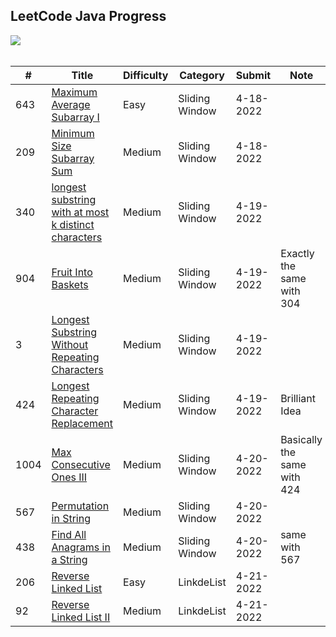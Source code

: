 ## LeetCode Java Progress
![](https://img.shields.io/badge/Submitted-8-red)<br>
<br>

| # | Title | Difficulty | Category | Submit | Note |
|---| ----- | ---------- | -------- | ------ | ---- |
|643|[Maximum Average Subarray I](https://leetcode.com/problems/maximum-average-subarray-i/)|Easy|Sliding Window|4-18-2022||
|209|[Minimum Size Subarray Sum](https://leetcode.com/problems/minimum-size-subarray-sum/)|Medium|Sliding Window|4-18-2022||
|340|[longest substring with at most k distinct characters](https://leetcode.com/problems/longest-substring-with-at-most-k-distinct-characters/)|Medium|Sliding Window|4-19-2022||
|904|[Fruit Into Baskets](https://leetcode.com/problems/fruit-into-baskets/)|Medium|Sliding Window|4-19-2022|Exactly the same with 304|
|3|[Longest Substring Without Repeating Characters](https://leetcode.com/problems/longest-substring-without-repeating-characters/)|Medium|Sliding Window|4-19-2022||
|424|[Longest Repeating Character Replacement](https://leetcode.com/problems/longest-repeating-character-replacement/)|Medium|Sliding Window|4-19-2022|Brilliant Idea|
|1004|[Max Consecutive Ones III](https://leetcode.com/problems/max-consecutive-ones-iii/)|Medium|Sliding Window|4-20-2022|Basically the same with 424|
|567|[Permutation in String](https://leetcode.com/problems/permutation-in-string/)|Medium|Sliding Window|4-20-2022||
|438|[Find All Anagrams in a String](https://leetcode.com/problems/find-all-anagrams-in-a-string/)|Medium|Sliding Window|4-20-2022|same with 567|
|206|[Reverse Linked List](https://leetcode.com/problems/reverse-linked-list/)|Easy|LinkdeList|4-21-2022||
|92|[Reverse Linked List II](https://leetcode.com/problems/reverse-linked-list-ii/)|Medium|LinkdeList|4-21-2022||